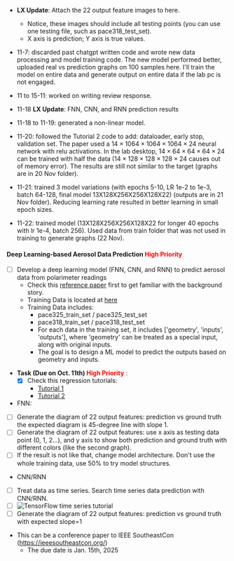 * **LX Update**: Attach the 22 output feature images to here. 
  * Notice, these images should include all testing points (you can use one testing file, such as pace318_test_set).
  * X axis is prediction; Y axis is true values. 

* 11-7: discarded past chatgpt written code and wrote new data processing and model training code. The new model performed better, uploaded real vs prediction graphs on 100 samples here. I'll train the model on entire data and generate output on entire data if the lab pc is not engaged.  
* 11 to 15-11: worked on writing review response.  


* 11-18 **LX Update**: FNN, CNN, and RNN prediction results

* 11-18 to 11-19: generated a non-linear model.

* 11-20: followed the Tutorial 2 code to add: dataloader, early stop, validation set. The paper used a $14\times1064\times1064\times1064\times24$ neural network with relu activations. In the lab desktop, $14\times64\times64\times64\times24$ can be trained with half the data ($14\times128\times128\times128\times24$ causes out of memory error). The results are still not similar to the target (graphs are in 20 Nov folder).  
* 11-21: trained 3 model variations (with epochs 5-10, LR 1e-2 to 1e-3, batch 64-128, final model 13X128X256X256X128X22) (outputs are in 21 Nov folder). Reducing learning rate resulted in better learning in small epoch sizes.  
* 11-22: trained model (13X128X256X256X128X22 for longer 40 epochs with lr 1e-4, batch 256). Used data from train folder that was not used in training to generate graphs (22 Nov).
 
#### Deep Learning-based Aerosol Data Prediction <span style="color:red">High Priority</span>
* [ ] Develop a deep learning model (FNN, CNN, and RNN) to predict aerosol data from polarimeter readings
  * Check this [reference paper](./../../../Reference/pacc-mapp_algorithm.pdf) first to get familiar with the background story. 
  * Training Data is located at [here](https://drive.google.com/drive/folders/1kr6PP44HHDL2HMxzoLwGjzfSOP5ZAmy1?usp=drive_link) 
  * Training Data includes:
    * pace325_train_set / pace325_test_set
    * pace318_train_set / pace318_test_set
    * For each data in the training set, it includes \['geometry', 'inputs', 'outputs'\], where 'geometry' can be treated as a special input, along with original inputs. 
    * The goal is to design a ML model to predict the outputs based on geometry and inputs. 


* **Task (Due on Oct. 11th) <span style="color:red">High Priority</span>** :
  * [x] Check this regression tutorials:
    * [Tutorial 1](https://github.com/christianversloot/machine-learning-articles/blob/main/how-to-create-a-neural-network-for-regression-with-pytorch.md)
    * [Tutorial 2](https://colab.research.google.com/drive/1w61hXmpM_GNmuNmwkvPBeBTLB6HIy5_c?usp=sharing) 
 * FNN:
  * [ ] Generate the diagram of 22 output features: prediction vs ground truth the expected diagram is 45-degree line with slope 1.
  * [ ] Generate the diagram of 22 output features: use x axis as testing data point (0, 1, 2...), and y axis to show both prediction and ground truth with different colors (like the second graph).
  * [ ] If the result is not like that, change model architecture. Don't use the whole training data, use 50% to try model structures.
 * CNN/RNN
  * [ ] Treat data as time series. Search time series data prediction with CNN/RNN.
  * [ ] ![TensorFlow time series tutorial](https://www.tensorflow.org/tutorials/structured_data/time_series)
  * [ ] Generate the diagram of 22 output features: prediction vs ground truth with expected slope=1

* This can be a conference paper to IEEE SoutheastCon (https://ieeesoutheastcon.org/)
  * The due date is Jan. 15th, 2025
